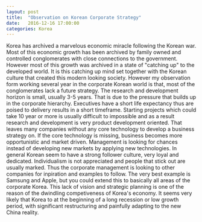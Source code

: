 ```yaml
---
layout: post
title:  "Observation on Korean Corporate Strategy"
date:   2016-12-16 17:00:00
categories: Korea
---
```


Korea has archived a marvelous economic miracle following the Korean war. Most of this economic growth has been archived by family owned and controlled conglomerates with close connections to the government. However most of this growth was archived in a state of "catching up" to the developed world. It is this catching up mind set together with the Korean culture that created this modern looking society.
However my observation form working several year in the corporate Korean world is that, most of the conglomerates lack a future strategy. The research and development horizon is small, usually 3-5 years. That is due to the pressure that builds up in the corporate hierarchy. Executives have a short life expectancy thus are poised to delivery results in a short timeframe. Starting projects which could take 10 year or more is usually difficult to impossible and as a result research and development is very product development oriented. That leaves many companies without any core technology to develop a business strategy on.
If the core technology is missing, business becomes more opportunistic and market driven. Management is looking for chances instead of developing new markets by applying new technologies.
In general Korean seem to have a strong follower culture, very loyal and dedicated. Individualism is not appreciated and people that stick out are usually marked. Thus the corporate management is looking to other companies for inpiration and examples to follow. The very best example is Samsung and Apple, but you could extend this to basically all areas of the corporate Korea. 
This lack of vision and strategic planning is one of the reason of the dwindling competiveness of Korea's economy. It seems very likely that Korea to at the beginning of a long recession or low growth period, with significant restructuring and painfully adapting to the new China reality. 
